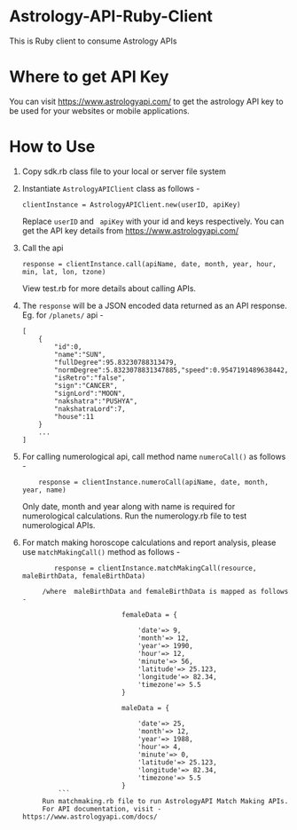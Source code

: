 # Astrology-API-Ruby-Client

This is Ruby client to consume Astrology APIs

# Where to get API Key

You can visit https://www.astrologyapi.com/ to get the astrology API key to be used for your websites or
mobile applications.

# How to Use

1. Copy sdk.rb class file to your local or server file system
2. Instantiate `AstrologyAPIClient` class as follows -

   ```
   clientInstance = AstrologyAPIClient.new(userID, apiKey)
   ```

   Replace `userID` and ` apiKey` with your id and keys respectively.
   You can get the API key details from https://www.astrologyapi.com/

3. Call the api

   ```
   response = clientInstance.call(apiName, date, month, year, hour, min, lat, lon, tzone)

   ```

   View test.rb for more details about calling APIs.

4. The `response` will be a JSON encoded data returned as an API response. Eg. for `/planets/` api -
   ```
   [
       {
           "id":0,
           "name":"SUN",
           "fullDegree":95.83230788313479,
           "normDegree":5.8323078831347885,"speed":0.9547191489638442,
           "isRetro":"false",
           "sign":"CANCER",
           "signLord":"MOON",
           "nakshatra":"PUSHYA",
           "nakshatraLord":7,
           "house":11
       }
       ...
   ]
   ```
5. For calling numerological api, call method name `numeroCall()` as follows -

   ```
       response = clientInstance.numeroCall(apiName, date, month, year, name)

   ```

   Only date, month and year along with name is required for numerological calculations.
   Run the numerology.rb file to test numerological APIs.

6. For match making horoscope calculations and report analysis, please use `matchMakingCall()` method as follows -

   ````
           response = clientInstance.matchMakingCall(resource, maleBirthData, femaleBirthData)

   		/where  maleBirthData and femaleBirthData is mapped as follows -

   		                    femaleData = {

   		                        'date'=> 9,
   		                        'month'=> 12,
   		                        'year'=> 1990,
   		                        'hour'=> 12,
   		                        'minute'=> 56,
   		                        'latitude'=> 25.123,
   		                        'longitude'=> 82.34,
   		                        'timezone'=> 5.5
   		                    }

   		                    maleData = {

   		                        'date'=> 25,
   		                        'month'=> 12,
   		                        'year'=> 1988,
   		                        'hour'=> 4,
   		                        'minute'=> 0,
   		                        'latitude'=> 25.123,
   		                        'longitude'=> 82.34,
   		                        'timezone'=> 5.5
   		                    }
   		    ```
   		Run matchmaking.rb file to run AstrologyAPI Match Making APIs.
   		For API documentation, visit - https://www.astrologyapi.com/docs/

   ````
